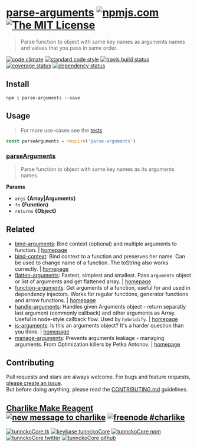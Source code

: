 # [parse-arguments][author-www-url] [![npmjs.com][npmjs-img]][npmjs-url] [![The MIT License][license-img]][license-url] 

> Parse function to object with same key names as arguments names and values that you pass in same order.

[![code climate][codeclimate-img]][codeclimate-url] [![standard code style][standard-img]][standard-url] [![travis build status][travis-img]][travis-url] [![coverage status][coveralls-img]][coveralls-url] [![dependency status][david-img]][david-url]

## Install
```
npm i parse-arguments --save
```

## Usage
> For more use-cases see the [tests](./test.js)

```js
const parseArguments = require('parse-arguments')
```

### [parseArguments](index.js#L21)

> Parse function to object with same key names as its arguments names.

**Params**

* `args` **{Array|Arguments}**    
* `fn` **{Function}**    
* `returns` **{Object}**  

## Related
* [bind-arguments](https://www.npmjs.com/package/bind-arguments): Bind context (optional) and multiple arguments to function. | [homepage](https://github.com/tunnckocore/bind-arguments)
* [bind-context](https://www.npmjs.com/package/bind-context): Bind context to a function and preserves her name. Can be used to change name of a function. The toString also works correctly. | [homepage](https://github.com/tunnckocore/bind-context)
* [flatten-arguments](https://www.npmjs.com/package/flatten-arguments): Fastest, simplest and smallest. Pass `arguments` object or list of arguments and get flattened array. | [homepage](https://github.com/tunnckocore/flatten-arguments)
* [function-arguments](https://www.npmjs.com/package/function-arguments): Get arguments of a function, useful for and used in dependency injectors. Works for regular functions, generator functions and arrow functions. | [homepage](https://github.com/tunnckocore/function-arguments)
* [handle-arguments](https://www.npmjs.com/package/handle-arguments): Handles given Arguments object - return separatly last argument (commonly callback) and other arguments as Array. Useful in node-style callback flow. Used by `hybridify`. | [homepage](https://github.com/hybridables/handle-arguments)
* [is-arguments](https://www.npmjs.com/package/is-arguments): Is this an arguments object? It's a harder question than you think. | [homepage](https://github.com/ljharb/is-arguments)
* [manage-arguments](https://www.npmjs.com/package/manage-arguments): Prevents arguments leakage - managing arguments. From Optimization killers by Petka Antonov. | [homepage](https://github.com/tunnckocore/manage-arguments)

## Contributing
Pull requests and stars are always welcome. For bugs and feature requests, [please create an issue](https://github.com/tunnckoCore/parse-arguments/issues/new).  
But before doing anything, please read the [CONTRIBUTING.md](./CONTRIBUTING.md) guidelines.

## [Charlike Make Reagent](http://j.mp/1stW47C) [![new message to charlike][new-message-img]][new-message-url] [![freenode #charlike][freenode-img]][freenode-url]

[![tunnckoCore.tk][author-www-img]][author-www-url] [![keybase tunnckoCore][keybase-img]][keybase-url] [![tunnckoCore npm][author-npm-img]][author-npm-url] [![tunnckoCore twitter][author-twitter-img]][author-twitter-url] [![tunnckoCore github][author-github-img]][author-github-url]

[function-arguments]: https://github.com/tunnckocore/function-arguments
[is-arguments]: https://github.com/ljharb/is-arguments
[isarray]: https://github.com/juliangruber/isarray
[lazy-cache]: https://github.com/jonschlinkert/lazy-cache

[npmjs-url]: https://www.npmjs.com/package/parse-arguments
[npmjs-img]: https://img.shields.io/npm/v/parse-arguments.svg?label=parse-arguments

[license-url]: https://github.com/tunnckoCore/parse-arguments/blob/master/LICENSE
[license-img]: https://img.shields.io/badge/license-MIT-blue.svg

[codeclimate-url]: https://codeclimate.com/github/tunnckoCore/parse-arguments
[codeclimate-img]: https://img.shields.io/codeclimate/github/tunnckoCore/parse-arguments.svg

[travis-url]: https://travis-ci.org/tunnckoCore/parse-arguments
[travis-img]: https://img.shields.io/travis/tunnckoCore/parse-arguments/master.svg

[coveralls-url]: https://coveralls.io/r/tunnckoCore/parse-arguments
[coveralls-img]: https://img.shields.io/coveralls/tunnckoCore/parse-arguments.svg

[david-url]: https://david-dm.org/tunnckoCore/parse-arguments
[david-img]: https://img.shields.io/david/tunnckoCore/parse-arguments.svg

[standard-url]: https://github.com/feross/standard
[standard-img]: https://img.shields.io/badge/code%20style-standard-brightgreen.svg

[author-www-url]: http://www.tunnckocore.tk
[author-www-img]: https://img.shields.io/badge/www-tunnckocore.tk-fe7d37.svg

[keybase-url]: https://keybase.io/tunnckocore
[keybase-img]: https://img.shields.io/badge/keybase-tunnckocore-8a7967.svg

[author-npm-url]: https://www.npmjs.com/~tunnckocore
[author-npm-img]: https://img.shields.io/badge/npm-~tunnckocore-cb3837.svg

[author-twitter-url]: https://twitter.com/tunnckoCore
[author-twitter-img]: https://img.shields.io/badge/twitter-@tunnckoCore-55acee.svg

[author-github-url]: https://github.com/tunnckoCore
[author-github-img]: https://img.shields.io/badge/github-@tunnckoCore-4183c4.svg

[freenode-url]: http://webchat.freenode.net/?channels=charlike
[freenode-img]: https://img.shields.io/badge/freenode-%23charlike-5654a4.svg

[new-message-url]: https://github.com/tunnckoCore/ama
[new-message-img]: https://img.shields.io/badge/ask%20me-anything-green.svg

